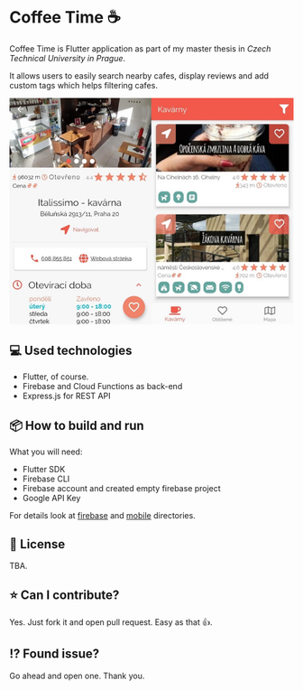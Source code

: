 # Coffee Time :coffee:
Coffee Time is Flutter application as part of my master thesis in *Czech Technical University in Prague*. 

It allows users to easily search nearby cafes, display reviews and add custom tags which helps filtering cafes.

![CoffeeTime](docs/app.jpg)

## :computer: Used technologies 
- Flutter, of course. 
- Firebase and Cloud Functions as back-end
- Express.js for REST API

## :package: How to build and run

What you will need:

- Flutter SDK
- Firebase CLI
- Firebase account and created empty firebase project
- Google API Key

For details look at [firebase](firebase/README.md) and [mobile](mobile/README.md) directories.

## :scroll: License
TBA.

## :star:  Can I contribute?
Yes. Just fork it and open pull request. Easy as that :+1:. 

## :interrobang: Found issue? 
Go ahead and open one. Thank you. 
